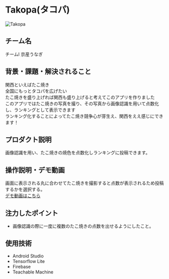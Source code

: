 # Takopa(タコパ)
<!-- プロダクト名に変更してください -->

![Takopa](https://cdn.discordapp.com/attachments/1208279907503833108/1211143574830448680/Takopa.png?ex=65ed205a&is=65daab5a&hm=b1b2a3f3b8ca8efca5a476d3ed97e9283e8fbc805df883dad918e0cce58f3cc4&)
<!-- プロダクト名・イメージ画像を差し変えてください -->


## チーム名
チームI 京産うなぎ
<!-- チームIDとチーム名を入力してください -->


## 背景・課題・解決されること
関西といえばたこ焼き</br>
全国にもっとタコパを広げたい</br>
たこ焼きを盛り上げれば関西も盛り上げると考えてこのアプリを作りました</br>
このアプリではたこ焼きの写真を撮り、その写真から画像認識を用いて点数化し、ランキングとして表示できます</br>
ランキング化することによってたこ焼き競争心が芽生え、関西をええ感じにできます！</br>


<!-- テーマ「関西をいい感じに」に対して、考案するプロダクトがどういった(Why)背景から思いついたのか、どのよう(What)な課題があり、どのよう(How)に解決するのかを入力してください -->


## プロダクト説明
画像認識を用い、たこ焼きの焼色を点数化しランキングに投稿できます。
<!-- 開発したプロダクトの説明を入力してください -->


## 操作説明・デモ動画
画面に表示される丸に合わせてたこ焼きを撮影すると点数が表示されるため投稿するかを選択する。  
[デモ動画はこちら](https://youtube.com/shorts/SNx0L8nTmg4)
<!-- 開発したプロダクトの操作説明について入力してください。また、操作説明デモ動画があれば、埋め込みやリンクを記載してください -->


## 注力したポイント
+ 画像認識の際に一度に複数のたこ焼きの点数を出せるようにしたこと。
<!-- 開発したプロダクトの中で、特に注力して作成した箇所・ポイントについて入力してください -->


## 使用技術

<!-- 使用技術を入力してください -->
+ Android Studio
+ Tensorflow Lite
+ Firebase
+ Teachable Machine
  





<!--
markdownの記法はこちらを参照してください！
https://docs.github.com/ja/get-started/writing-on-github/getting-started-with-writing-and-formatting-on-github/basic-writing-and-formatting-syntax
-->
